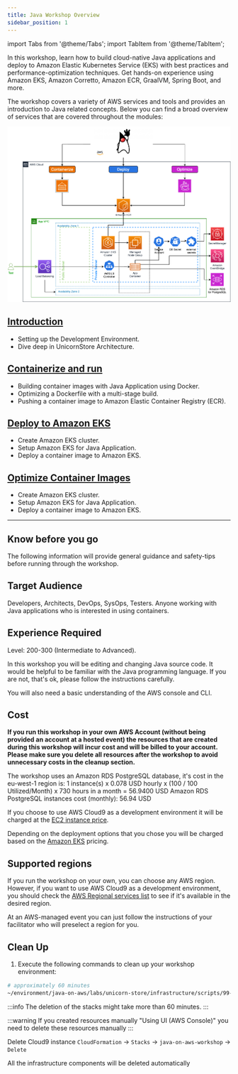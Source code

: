 ```yaml
---
title: Java Workshop Overview
sidebar_position: 1
---
```

import Tabs from '@theme/Tabs';
import TabItem from '@theme/TabItem';

In this workshop, learn how to build cloud-native Java applications and deploy to Amazon Elastic Kubernetes Service (EKS) with best practices and performance-optimization techniques. Get hands-on experience using Amazon EKS, Amazon Corretto, Amazon ECR, GraalVM, Spring Boot, and more.

The workshop covers a variety of AWS services and tools and provides an introduction to Java related concepts. Below you can find a broad overview of services that are covered throughout the modules:

![java-on-aws-eks](./images/java-on-amazon-eks.png)

## [Introduction](java/introduction/workshop-setup.md)

- Setting up the Development Environment.
- Dive deep in UnicornStore Architecture.

## [Containerize and run](java/containers/build-image.md)

- Building container images with Java Application using Docker.
- Optimizing a Dockerfile with a multi-stage build.
- Pushing a container image to Amazon Elastic Container Registry (ECR).

## [Deploy to Amazon EKS](java/eks/eks-create.md)

- Create Amazon EKS cluster.
- Setup Amazon EKS for Java Application.
- Deploy a container image to Amazon EKS.

## [Optimize Container Images](java/optimizations/optimize-containers.md)

- Create Amazon EKS cluster.
- Setup Amazon EKS for Java Application.
- Deploy a container image to Amazon EKS.

---
## Know before you go

The following information will provide general guidance and safety-tips before running through the workshop.

## Target Audience

Developers, Architects, DevOps, SysOps, Testers. Anyone working with Java applications who is interested in using containers.

## Experience Required

Level: 200-300 (Intermediate to Advanced).

In this workshop you will be editing and changing Java source code. It would be helpful to be familiar with the Java programming language. If you are not, that's ok, please follow the instructions carefully.

You will also need a basic understanding of the AWS console and CLI.

## Cost

**If you run this workshop in your own AWS Account (without being provided an account at a hosted event) the resources that are created during this workshop will incur cost and will be billed to your account. Please make sure you delete all resources after the workshop to avoid unnecessary costs in the cleanup section.**

The workshop uses an Amazon RDS PostgreSQL database, it's cost in the eu-west-1 region is:
1 instance(s) x 0.078 USD hourly x (100 / 100 Utilized/Month) x 730 hours in a month = 56.9400 USD
Amazon RDS PostgreSQL instances cost (monthly): 56.94 USD

If you choose to use AWS Cloud9 as a development environment it will be charged at the [EC2 instance price](https://aws.amazon.com/cloud9/pricing/).

Depending on the deployment options that you chose you will be charged based on the [Amazon EKS](https://aws.amazon.com/eks/pricing/) pricing.

## Supported regions

If you run the workshop on your own, you can choose any AWS region. However, if you want to use AWS Cloud9 as a development
environment, you should check the [AWS Regional services list](https://aws.amazon.com/about-aws/global-infrastructure/regional-product-services/)
to see if it's available in the desired region.

At an AWS-managed event you can just follow the instructions of your facilitator who will preselect a region for you.

## Clean Up

<Tabs>
<TabItem value="own" label="In your own AWS account (Cloud 9)" default>

1. Execute the following commands to clean up your workshop environment:

```bash showLineNumbers
# approximately 60 minutes
~/environment/java-on-aws/labs/unicorn-store/infrastructure/scripts/99-destroy-all.sh
```

:::info
The deletion of the stacks might take more than 60 minutes.
:::

:::warning
If you created resources manually "Using UI (AWS Console)" you need to delete these resources manually
:::

Delete Cloud9 instance `CloudFormation` &rarr; `Stacks` &rarr; `java-on-aws-workshop` &rarr; `Delete`

</TabItem>
<TabItem value="AWS" label="At an AWS hosted event">

All the infrastructure components will be deleted automatically

</TabItem>
</Tabs>
